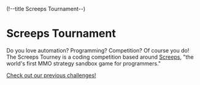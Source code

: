 (!--title Screeps Tournament--)
# Screeps Tournament

Do you love automation? Programming? Competition? Of course you do! The Screeps Tourney is a coding competition based around [Screeps](https://screeps.com), "the world's first MMO strategy sandbox game for programmers."

[Check out our previous challenges!](/challenges)
